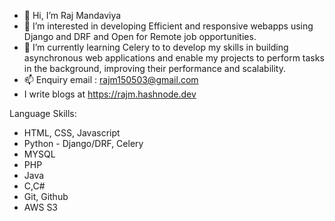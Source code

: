 - 👋 Hi, I’m Raj Mandaviya
- 👀 I’m interested in developing Efficient and responsive webapps using Django and DRF and Open for Remote job opportunities.
- 🌱 I’m currently learning Celery to to develop my skills in building asynchronous web applications and enable my projects to perform tasks in the background, improving their performance and scalability.
- 📫 Enquiry email : rajm150503@gmail.com
- I write blogs at https://rajm.hashnode.dev

Language Skills:
  - HTML, CSS, Javascript   
  - Python - Django/DRF, Celery 
  - MYSQL   
  - PHP   
  - Java    
  - C,C#    
  - Git, Github   
  - AWS S3
